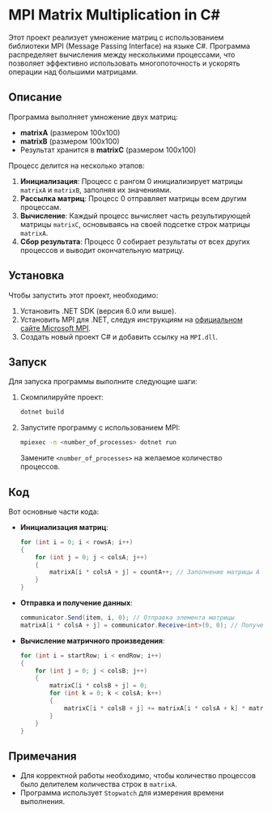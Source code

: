 
# MPI Matrix Multiplication in C#

Этот проект реализует умножение матриц с использованием библиотеки MPI (Message Passing Interface) на языке C#. Программа распределяет вычисления между несколькими процессами, что позволяет эффективно использовать многопоточность и ускорять операции над большими матрицами.

## Описание

Программа выполняет умножение двух матриц:

- **matrixA** (размером 100x100)
- **matrixB** (размером 100x100)
- Результат хранится в **matrixC** (размером 100x100)

Процесс делится на несколько этапов:

1. **Инициализация**: Процесс с рангом 0 инициализирует матрицы `matrixA` и `matrixB`, заполняя их значениями.
2. **Рассылка матриц**: Процесс 0 отправляет матрицы всем другим процессам.
3. **Вычисление**: Каждый процесс вычисляет часть результирующей матрицы `matrixC`, основываясь на своей подсетке строк матрицы `matrixA`.
4. **Сбор результата**: Процесс 0 собирает результаты от всех других процессов и выводит окончательную матрицу.

## Установка

Чтобы запустить этот проект, необходимо:

1. Установить .NET SDK (версия 6.0 или выше).
2. Установить MPI для .NET, следуя инструкциям на [официальном сайте Microsoft MPI](https://learn.microsoft.com/en-us/message-passing-interface/microsoft-mpi).
3. Создать новый проект C# и добавить ссылку на `MPI.dll`.

## Запуск

Для запуска программы выполните следующие шаги:

1. Скомпилируйте проект:
   ```bash
   dotnet build
   ```

2. Запустите программу с использованием MPI:
   ```bash
   mpiexec -n <number_of_processes> dotnet run
   ```
   Замените `<number_of_processes>` на желаемое количество процессов.

## Код

Вот основные части кода:

- **Инициализация матриц**:
    ```csharp
    for (int i = 0; i < rowsA; i++)
    {
        for (int j = 0; j < colsA; j++)
        {
            matrixA[i * colsA + j] = countA++; // Заполнение матрицы A
        }
    }
    ```

- **Отправка и получение данных**:
    ```csharp
    communicator.Send(item, i, 0); // Отправка элемента матрицы
    matrixA[i * colsA + j] = communicator.Receive<int>(0, 0); // Получение элемента матрицы
    ```

- **Вычисление матричного произведения**:
    ```csharp
    for (int i = startRow; i < endRow; i++)
    {
        for (int j = 0; j < colsB; j++)
        {
            matrixC[i * colsB + j] = 0;
            for (int k = 0; k < colsA; k++)
            {
                matrixC[i * colsB + j] += matrixA[i * colsA + k] * matrixB[k * colsB + j];
            }
        }
    }
    ```

## Примечания

- Для корректной работы необходимо, чтобы количество процессов было делителем количества строк в `matrixA`.
- Программа использует `Stopwatch` для измерения времени выполнения.


